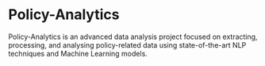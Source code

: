 # Policy-Analytics
Policy-Analytics is an advanced data analysis project focused on extracting, processing, and analysing policy-related data using state-of-the-art NLP techniques and Machine Learning models.

